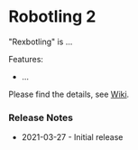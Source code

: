 # Robotling 2

"Rexbotling" is ...

Features:
* ...
    
Please find the details, see [Wiki](https://github.com/teuler/robotling2/wiki).

### Release Notes

* 2021-03-27 - Initial release

